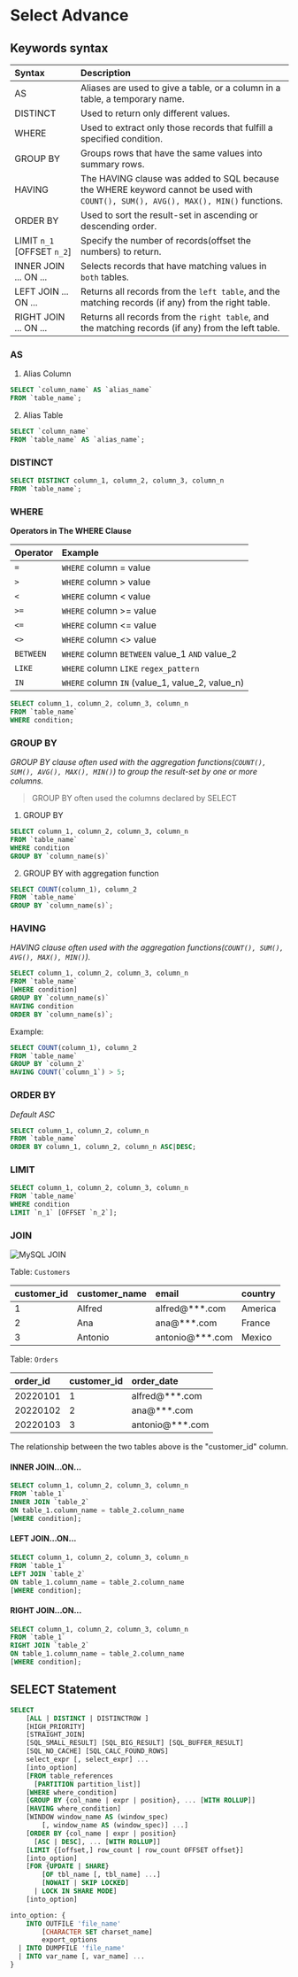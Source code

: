 # Select Advance

## Keywords syntax

| Syntax                     | Description                                                                                                                       |
|:---------------------------|:----------------------------------------------------------------------------------------------------------------------------------|
| AS                         | Aliases are used to give a table, or a column in a table, a temporary name.                                                       |
| DISTINCT                   | Used to return only different values.                                                                                             |
| WHERE                      | Used to extract only those records that fulfill a specified condition.                                                            |
| GROUP BY                   | Groups rows that have the same values into summary rows.                                                                          |
| HAVING                     | The HAVING clause was added to SQL because the WHERE keyword cannot be used with `COUNT(), SUM(), AVG(), MAX(), MIN()` functions. |
| ORDER BY                   | Used to sort the result-set in ascending or descending order.                                                                     |
| LIMIT `n_1` [OFFSET `n_2`] | Specify the number of records(offset the numbers) to return.                                                                      |
| INNER JOIN ... ON ...      | Selects records that have matching values in `both` tables.                                                                       |
| LEFT JOIN ... ON ...       | Returns all records from the `left table`, and the matching records (if any) from the right table.                                |
| RIGHT JOIN ... ON ...      | Returns all records from the `right table`, and the matching records (if any) from the left table.                                |

### AS

1. Alias Column 

```sql
SELECT `column_name` AS `alias_name`
FROM `table_name`;
```

2. Alias Table

```sql
SELECT `column_name`
FROM `table_name` AS `alias_name`;
```

### DISTINCT

```sql
SELECT DISTINCT column_1, column_2, column_3, column_n 
FROM `table_name`;
```

### WHERE

**Operators in The WHERE Clause**

| Operator  | Example                                         |
|:----------|:------------------------------------------------|
| `=`       | `WHERE` column = value                          |
| `>`       | `WHERE` column > value                          |
| `<`       | `WHERE` column < value                          |
| `>=`      | `WHERE` column >= value                         |
| `<=`      | `WHERE` column <= value                         |
| `<>`      | `WHERE` column <> value                         |
| `BETWEEN` | `WHERE` column `BETWEEN` value_1 `AND` value_2  |
| `LIKE`    | `WHERE` column `LIKE` `regex_pattern`           |
| `IN`      | `WHERE` column `IN` (value_1, value_2, value_n) |

```sql
SELECT column_1, column_2, column_3, column_n 
FROM `table_name`
WHERE condition;
```

### GROUP BY

*GROUP BY clause often used with the aggregation functions(`COUNT(), SUM(), AVG(), MAX(), MIN()`) to group the result-set by one or more columns.*

> GROUP BY often used the columns declared by SELECT 

1. GROUP BY

```sql
SELECT column_1, column_2, column_3, column_n 
FROM `table_name`
WHERE condition
GROUP BY `column_name(s)`
```

2. GROUP BY with aggregation function

```sql
SELECT COUNT(column_1), column_2
FROM `table_name`
GROUP BY `column_name(s)`;
```

### HAVING

*HAVING clause often used with the aggregation functions(`COUNT(), SUM(), AVG(), MAX(), MIN()`).*

```sql
SELECT column_1, column_2, column_3, column_n
FROM `table_name`
[WHERE condition]
GROUP BY `column_name(s)`
HAVING condition
ORDER BY `column_name(s)`;
```

Example:

```sql
SELECT COUNT(column_1), column_2 
FROM `table_name`
GROUP BY `column_2`
HAVING COUNT(`column_1`) > 5;
```

### ORDER BY

*Default ASC*

```sql
SELECT column_1, column_2, column_n
FROM `table_name`
ORDER BY column_1, column_2, column_n ASC|DESC;
```

### LIMIT

```sql
SELECT column_1, column_2, column_3, column_n
FROM `table_name`
WHERE condition
LIMIT `n_1` [OFFSET `n_2`];
```

### JOIN

![MySQL JOIN](https://raw.githubusercontent.com/StayHungryStayFoolish/notebook-img/master/img/MySQL/mysql_join.png?raw=true)

Table: `Customers`

| customer_id | customer_name | email           | country  |
|:------------|:--------------|:----------------|:---------|
| 1           | Alfred        | alfred@***.com  | America  |
| 2           | Ana           | ana@***.com     | France   |
| 3           | Antonio       | antonio@***.com | Mexico   |

Table: `Orders`

| order_id | customer_id | order_date      |
|:---------|:------------|:----------------|
| 20220101 | 1           | alfred@***.com  |
| 20220102 | 2           | ana@***.com     |
| 20220103 | 3           | antonio@***.com |

The relationship between the two tables above is the "customer_id" column.

#### INNER JOIN...ON...

```sql
SELECT column_1, column_2, column_3, column_n
FROM `table_1`
INNER JOIN `table_2`
ON table_1.column_name = table_2.column_name
[WHERE condition];
```

#### LEFT JOIN...ON...

```sql
SELECT column_1, column_2, column_3, column_n
FROM `table_1`
LEFT JOIN `table_2`
ON table_1.column_name = table_2.column_name
[WHERE condition];
```

#### RIGHT JOIN...ON...

```sql
SELECT column_1, column_2, column_3, column_n
FROM `table_1`
RIGHT JOIN `table_2`
ON table_1.column_name = table_2.column_name
[WHERE condition];
```

## SELECT Statement

```sql
SELECT
    [ALL | DISTINCT | DISTINCTROW ]
    [HIGH_PRIORITY]
    [STRAIGHT_JOIN]
    [SQL_SMALL_RESULT] [SQL_BIG_RESULT] [SQL_BUFFER_RESULT]
    [SQL_NO_CACHE] [SQL_CALC_FOUND_ROWS]
    select_expr [, select_expr] ...
    [into_option]
    [FROM table_references
      [PARTITION partition_list]]
    [WHERE where_condition]
    [GROUP BY {col_name | expr | position}, ... [WITH ROLLUP]]
    [HAVING where_condition]
    [WINDOW window_name AS (window_spec)
        [, window_name AS (window_spec)] ...]
    [ORDER BY {col_name | expr | position}
      [ASC | DESC], ... [WITH ROLLUP]]
    [LIMIT {[offset,] row_count | row_count OFFSET offset}]
    [into_option]
    [FOR {UPDATE | SHARE}
        [OF tbl_name [, tbl_name] ...]
        [NOWAIT | SKIP LOCKED]
      | LOCK IN SHARE MODE]
    [into_option]

into_option: {
    INTO OUTFILE 'file_name'
        [CHARACTER SET charset_name]
        export_options
  | INTO DUMPFILE 'file_name'
  | INTO var_name [, var_name] ...
}
```